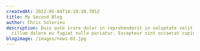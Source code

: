 ```yaml
---
createdAt: 2022-05-04T16:18:38.705Z
title: My Second Blog
author: Chris Solerieu
description: Duis aute irure dolor in reprehenderit in voluptate velit esse
  cillum dolore eu fugiat nulla pariatur. Excepteur sint occaecat cupidatat.
blogimage: /images/news-02.jpg
---
```

